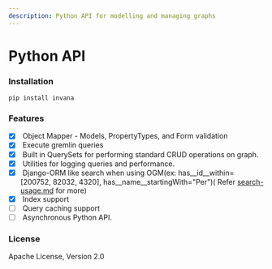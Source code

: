 ```yaml
---
description: Python API for modelling and managing graphs
---
```


# Python API

### Installation

```
pip install invana 
```

### Features

* [x] &#x20;Object Mapper - Models, PropertyTypes, and Form validation
* [x] &#x20;Execute gremlin queries
* [x] &#x20;Built in QuerySets for performing standard CRUD operations on graph.
* [x] &#x20;Utilities for logging queries and performance.
* [x] &#x20;Django-ORM like search when using OGM(ex: has\_\_id\_\_within=\[200752, 82032, 4320], has\_\_name\_\_startingWith="Per")( Refer [search-usage.md](https://github.com/invanalabs/invana/blob/master/search-usage.md) for more)
* [x] &#x20;Index support
* [ ] &#x20;Query caching support
* [ ] &#x20;Asynchronous Python API.

### License

Apache License, Version 2.0
